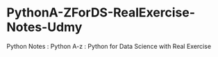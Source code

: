 # PythonA-ZForDS-RealExercise-Notes-Udmy
Python Notes : Python A-z : Python for Data Science with Real Exercise
